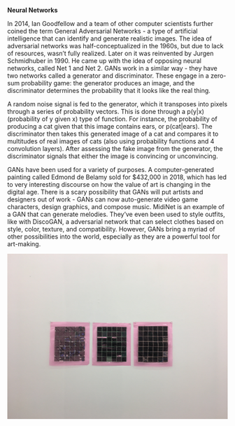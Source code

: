 **Neural Networks**

In 2014, Ian Goodfellow and a team of other computer scientists further coined the term General Adversarial Networks - a type of artificial intelligence that can identify and generate realistic images. The idea of adversarial networks was half-conceptualized in the 1960s, but due to lack of resources, wasn’t fully realized. Later on it was reinvented by Jurgen Schmidhuber in 1990. He came up with the idea of opposing neural networks, called Net 1 and Net 2. GANs work in a similar way - they have two networks called a generator and discriminator. These engage in a zero-sum probability game: the generator produces an image, and the discriminator determines the probability that it looks like the real thing.

A random noise signal is fed to the generator, which it transposes into pixels through a series of probability vectors. This is done through a p(y|x) (probability of y given x) type of function. For instance, the probability of producing a cat given that this image contains ears, or p(cat|ears). The discriminator then takes this generated image of a cat and compares it to multitudes of real images of cats (also using probability functions and 4 convolution layers). After assessing the fake image from the generator, the discriminator signals that either the image is convincing or unconvincing.

GANs have been used for a variety of purposes. A computer-generated painting called Edmond de Belamy sold for $432,000 in 2018, which has led to very interesting discourse on how the value of art is changing in the digital age. There is a scary possibility that GANs will put artists and designers out of work - GANs can now auto-generate video game characters, design graphics, and compose music. MidiNet is an example of a GAN that can generate melodies. They’ve even been used to style outfits, like with DiscoGAN, a adversarial network that can select clothes based on style, color, texture, and compatibility. However, GANs bring a myriad of other possibilities into the world, especially as they are a powerful tool for art-making.

![final](final2.jpg)
